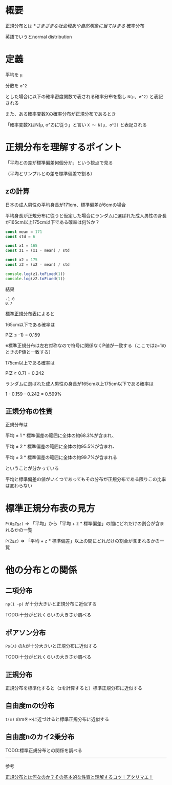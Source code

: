 # 概要

正規分布とは **さまざまな社会現象や自然現象に当てはまる* 確率分布

英語でいうとnormal distribution

# 定義

平均を `μ`

分散を `σ^2`

とした場合に以下の確率密度関数で表される確率分布を指し `N(μ, σ^2)` と表記される

また、ある確率変数Xの確率分布が正規分布であるとき

「確率変数XはN(μ, σ^2)に従う」と言い `X ～ N(μ, σ^2)` と表記される

# 正規分布を理解するポイント

「平均との差が標準偏差何個分か」という視点で見る

（平均とサンプルとの差を標準偏差で割る）

## zの計算

日本の成人男性の平均身長が171cm、標準偏差が6cmの場合

平均身長が正規分布に従うと仮定した場合にランダムに選ばれた成人男性の身長が165cm以上175cm以下である確率は何%か？

```js
const mean = 171
const std = 6

const x1 = 165
const z1 = (x1 - mean) / std

const x2 = 175
const z2 = (x2 - mean) / std

console.log(z1.toFixed(1))
console.log(z2.toFixed(1))
```

結果

```
-1.0
0.7
```

[標準正規分布表](https://bellcurve.jp/statistics/course/7805.html)によると

165cm以下である確率は

P(Z ≤ -1) = 0.159

※標準正規分布は左右対称なので符号に関係なくP値が一致する（ここではz=1のときのP値と一致する）

175cm以上である確率は

P(Z ≥ 0.7) = 0.242

ランダムに選ばれた成人男性の身長が165cm以上175cm以下である確率は

1 - 0.159 - 0.242 = 0.599%

## 正規分布の性質

正規分布は

平均 ± 1 * 標準偏差の範囲に全体の約68.3%が含まれ、

平均 ± 2 * 標準偏差の範囲に全体の約95.5%が含まれ、

平均 ± 3 * 標準偏差の範囲に全体の約99.7%が含まれる

ということが分かっている

平均と標準偏差の値がいくつであってもその分布が正規分布である限りこの比率は変わらない

# 標準正規分布表の見方

`P(0≦Z≦z)` => 「平均」から「平均 + z * 標準偏差」の間にどれだけの割合が含まれるかの一覧

`P(Z≧z)` => 「平均 + z * 標準偏差」以上の間にどれだけの割合が含まれるかの一覧

# 他の分布との関係

## 二項分布

`np(1 -p)` が十分大きいと正規分布に近似する

TODO:十分がどれくらいの大きさか調べる

## ポアソン分布

`Po(λ)` のλが十分大きいと正規分布に近似する

TODO:十分がどれくらいの大きさか調べる

## 正規分布

正規分布を標準化すると（zを計算すると）標準正規分布に近似する

## 自由度mのt分布

`t(m)` のmを∞に近づけると標準正規分布に近似する

## 自由度nのカイ2乗分布

TODO:標準正規分布との関係を調べる

---

参考

[正規分布とは何なのか？その基本的な性質と理解するコツ｜アタリマエ！](https://atarimae.biz/archives/9850)
